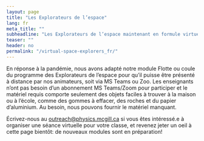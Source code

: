 ```yaml
---
layout: page
title: "Les Explorateurs de l’espace"
lang: fr
meta_title: ""
subheadline: "Les Explorateurs de l’espace maintenant en formule virtuelle!s"
teaser: ""
header: no
permalink: "/virtual-space-explorers_fr/"
---
```

En réponse à la pandémie, nous avons adapté notre module Flotte ou coule du programme des Explorateurs de l’espace pour qu’il puisse être présenté à distance par nos animateurs, soit via MS Teams ou Zoo. Les enseignants n’ont pas besoin d’un abonnement MS Teams/Zoom pour participer et le matériel requis comporte seulement des objets faciles à trouver à la maison ou à l’école, comme des gommes à effacer, des roches et du papier d’aluminium. Au besoin, nous pouvons fournir le matériel manquant.

Écrivez-nous au <a href="mailto:outreach@physics.mcgill.ca">outreach@physics.mcgill.ca</a> si vous êtes intéressé.e à organiser une séance virtuelle pour votre classe, et revenez jeter un oeil à cette page bientôt: de nouveaux modules sont en préparation!
